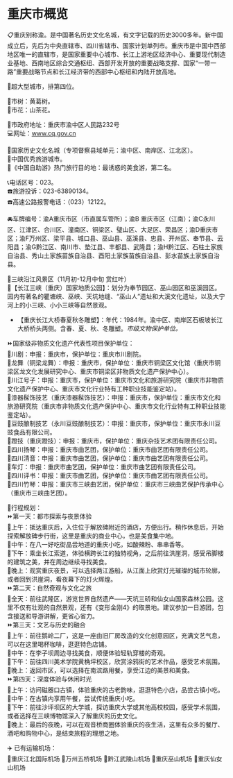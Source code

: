 # 重庆市概览  
📋重庆别称渝。是中国著名历史文化名城，有文字记载的历史3000多年。新中国成立后，先后为中央直辖市、四川省辖市、国家计划单列市。重庆市是中国中西部地区唯一的直辖市，是国家重要中心城市、长江上游地区经济中心、重要现代制造业基地、西南地区综合交通枢纽、西部开发开放的重要战略支撑、国家“一带一路”重要战略节点和长江经济带的西部中心枢纽和内陆开放高地。  
  
🏅超大型城市，排第四位。  
  
🌳市树：黄葛树。  
🌸市花：山茶花。  
  
📍市政府地址：重庆市渝中区人民路232号  
💻网址：www.cq.gov.cn  
  
🚩国家历史文化名城（专项督察县域单元：渝中区、南岸区、江北区）。  
🏅中国优秀旅游城市。  
🧾《中国自助游》热门旅行目的地：最诱惑的美食游，第二名。  
  
 📞电话区号：023。  
☎️旅游投诉：023-63890134。  
☎️高速公路报警电话：（023）12122。  
  
🚘车牌编号：渝A重庆市区（市直属车管所）；渝B 重庆市区（江南）；渝C永川区、江津区、合川区、潼南区、铜梁区、璧山区、大足区、荣昌区；渝D重庆市区；渝F万州区、梁平县、城口县、巫山县、巫溪县、忠县、开州区、奉节县、云阳县；渝G黔江区、南川市、垫江县、丰都县、武隆县；渝H黔江区、石柱土家族自治县、秀山土家族苗族自治县、酉阳土家族苗族自治县、彭水苗族土家族自治县。  
  
🧭三峡沿江风景区（11月初-12月中旬 赏红叶）  
🧭【长江三峡（重庆）国家地质公园】：划分为奉节园区、巫山园区和巫溪园区。园内有著名的瞿塘峡、巫峡、天坑地缝、“巫山人”遗址和大溪文化遗址，以及大宁河上的小三峡、小小三峡等自然景观。    
  
* 【重庆长江大桥春夏秋冬雕塑】：年代：1984年。渝中区、南岸区石板坡长江大桥桥头两侧。含春、夏、秋、冬雕塑。*市级文物保护单位。*  
  
⏩国家级非物质文化遗产代表性项目保护单位：  
🔸川剧：申报：重庆市，保护单位：重庆市川剧院。  
🔸龙舞（铜梁龙舞）：申报：重庆市，保护单位：重庆市铜梁区文化馆（重庆市铜梁区龙文化发展研究中心、重庆市铜梁区非物质文化遗产保护中心）。  
🔸川江号子：申报：重庆市，保护单位：重庆市文化和旅游研究院（重庆市非物质文化遗产保护中心、重庆市文化行业特有工种职业技能鉴定站）。  
🔸漆器髹饰技艺（重庆漆器髹饰技艺）：申报：重庆市，保护单位：重庆市文化和旅游研究院（重庆市非物质文化遗产保护中心、重庆市文化行业特有工种职业技能鉴定站）。  
🔸豆豉酿制技艺（永川豆豉酿制技艺）：申报：重庆市，保护单位：重庆市永川豆豉食品有限公司。  
🔸蹬技（重庆蹬技）：申报：重庆市，保护单位：重庆杂技艺术团有限责任公司。  
🔸四川扬琴：申报：重庆市曲艺团，保护单位：重庆市曲艺团有限责任公司。  
🔸四川清音：申报：重庆市曲艺团，保护单位：重庆市曲艺团有限责任公司。  
🔸车灯：申报：重庆市曲艺团，保护单位：重庆市曲艺团有限责任公司。  
🔸四川评书：申报：重庆市曲艺团，保护单位：重庆市曲艺团有限责任公司。  
🔸四川竹琴：申报：重庆市三峡曲艺团，保护单位：重庆市三峡曲艺保护传承中心（重庆市三峡曲艺团）。    
  
🧭行程规划：  
⏩第一天：都市探索与夜景体验  
🔸上午：抵达重庆后，入住位于解放碑附近的酒店，方便出行。稍作休息后，开始探索解放碑步行街，这里是重庆的商业中心，也是美食集中地。  
🔸中午：在八一好吃街品尝地道的重庆小吃，如酸辣粉、串串香等。  
🔸下午：乘坐长江索道，体验横跨长江的独特视角，之后前往洪崖洞，感受吊脚楼的建筑之美，并在周边继续寻找美食。  
🔸晚上：观赏重庆夜景，可以选择两江游船，从江面上欣赏灯光璀璨的城市轮廓，或者回到洪崖洞，看夜幕下的灯火辉煌。  
⏩第二天：自然奇观与文化之旅  
🔸全天：前往武隆区，游览世界自然遗产——天坑三硚和仙女山国家森林公园。这里不仅有壮观的自然景观，还有《变形金刚4》的取景地。建议参加一日游团，包含接送和导游讲解，更省心省力。  
⏩第三天：文艺与历史的融合  
🔸上午：前往鹅岭二厂，这是一座由旧厂房改造的文化创意园区，充满文艺气息，可以在这里喝杯咖啡，逛逛特色店铺。  
🔸中午：在李子坝周边寻找美食，顺便体验轻轨穿楼的奇观。  
🔸下午：前往四川美术学院黄桷坪校区，欣赏涂鸦街的艺术作品，感受艺术氛围。  
🔸晚上：返回市区，可以选择在南滨路用餐，享受江边的美景和美食。  
⏩第四天：深度体验与休闲时光  
🔸上午：访问磁器口古镇，体验重庆的古老韵味，逛逛特色小店，品尝古镇小吃。  
🔸中午：在古镇内享用午餐，尝试传统重庆小吃。  
🔸下午：前往沙坪坝区的大学城，探访重庆大学或其他高校校园，感受学术氛围，或者选择在三峡博物馆深入了解重庆的历史文化。  
🔸晚上：最后的夜晚，可以在观音桥商圈体验重庆的夜生活，这里有众多的餐厅、酒吧和购物中心，是结束旅程的理想之地。   
  
✈️ 已有运输机场：  
🔸重庆江北国际机场
🔸万州五桥机场
🔸黔江武陵山机场
🔸重庆巫山机场
🔸重庆仙女山机场
 